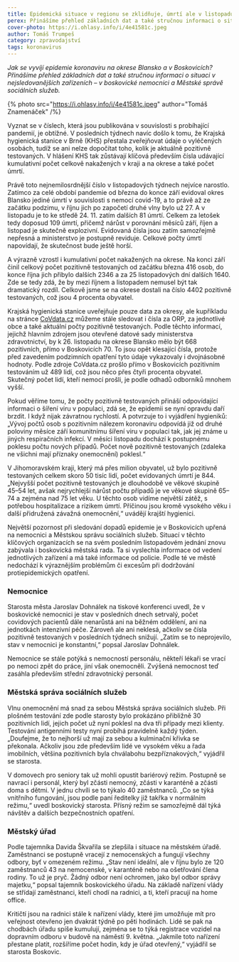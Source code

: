 ```yaml
---
title: Epidemická situace v regionu se zklidňuje, úmrtí ale v listopadu výrazně přibylo
perex: Přinášíme přehled základních dat a také stručnou informaci o situaci v nejsledovanějších zařízeních – v boskovické nemocnici a Městské správě sociálních služeb.
cover-photo: https://i.ohlasy.info/i/4e41581c.jpeg
author: Tomáš Trumpeš
category: zpravodajství
tags: koronavirus
---
```


*Jak se vyvíjí epidemie koronaviru na okrese Blansko a v Boskovicích? Přinášíme přehled základních dat a také stručnou informaci o situaci v nejsledovanějších zařízeních – v boskovické nemocnici a Městské správě sociálních služeb.*

{% photo src="https://i.ohlasy.info/i/4e41581c.jpeg" author="Tomáš Znamenáček" /%}

Vyznat se v číslech, která jsou publikována v souvislosti s probíhající pandemií, je obtížné. V posledních týdnech navíc došlo k tomu, že Krajská hygienická stanice v Brně (KHS) přestala zveřejňovat údaje o vyléčených osobách, tudíž se ani nelze dopočítat toho, kolik je aktuálně pozitivně testovaných. V hlášení KHS tak zůstávají klíčová především čísla udávající kumulativní počet celkově nakažených v kraji a na okrese a také počet úmrtí.

Právě toto nejnemilosrdnější číslo v listopadových týdnech nejvíce narostlo. Zatímco za celé období pandemie od března do konce září evidoval okres Blansko jediné úmrtí v souvislosti s nemocí covid-19, a to právě až ze začátku podzimu, v říjnu jich po započetí druhé vlny bylo už 27. A v listopadu je to ke středě 24. 11. zatím dalších 81 úmrtí. Celkem za letošek tedy doposud 109 úmrtí, přičemž nárůst v porovnání měsíců září, říjen a listopad je skutečně explozivní. Evidovaná čísla jsou zatím samozřejmě nepřesná a ministerstvo je postupně reviduje. Celkové počty úmrtí napovídají, že skutečnost bude ještě horší.

A výrazně vzrostl i kumulativní počet nakažených na okrese. Na konci září činil celkový počet pozitivně testovaných od začátku března 416 osob, do konce října jich přibylo dalších 2346 a za 25 listopadových dní dalších 1640. Zde se tedy zdá, že by mezi říjnem a listopadem nemusel být tak dramatický rozdíl. Celkově jsme se na okrese dostali na číslo 4402 pozitivně testovaných, což jsou 4 procenta obyvatel. 

Krajská hygienická stanice uveřejňuje pouze data za okresy, ale kupříkladu na stránce [CoVdata.cz](https://www.covdata.cz/) můžeme stále sledovat i čísla za ORP, za jednotlivé obce a také aktuální počty pozitivně testovaných. Podle těchto informací, jejichž hlavním zdrojem jsou otevřené datové sady ministerstva zdravotnictví, by k 26. listopadu na okrese Blansko mělo být 668 pozitivních, přímo v Boskovicích 70. To jsou opět klesající čísla, protože před zavedením podzimních opatření tyto údaje vykazovaly i dvojnásobné hodnoty. Podle zdroje CoVdata.cz prošlo přímo v Boskovicích pozitivním testováním už 489 lidí, což jsou něco přes čtyři procenta obyvatel. Skutečný počet lidí, kteří nemocí prošli, je podle odhadů odborníků mnohem vyšší.

Pokud věříme tomu, že počty pozitivně testovaných přináší odpovídající informaci o šíření viru v populaci, zdá se, že epidemii se nyní opravdu daří brzdit. I když nijak závratnou rychlostí. A potvrzuje to i vyjádření hygieniků: „Vývoj počtů osob s pozitivním nálezem koronaviru odpovídá již od druhé poloviny měsíce září komunitnímu šíření viru v populaci tak, jak jej známe u jiných respiračních infekcí. V měsíci listopadu dochází k postupnému poklesu počtu nových případů. Počet nově pozitivně testovaných (zdaleka ne všichni mají příznaky onemocnění) poklesl.“

V Jihomoravském kraji, který má přes milion obyvatel, už bylo pozitivně testovaných celkem skoro 50 tisíc lidí, počet evidovaných úmrtí je 844. „Nejvyšší počet pozitivně testovaných je dlouhodobě ve věkové skupině 45–54 let, avšak nejrychlejší nárůst počtu případů je ve věkové skupině 65–74 a zejména nad 75 let věku. U těchto osob vidíme největší zátěž, s potřebou hospitalizace a rizikem úmrtí. Příčinou jsou kromě vysokého věku i další přidružená závažná onemocnění,“ uvádějí krajští hygienici.

Největší pozornost při sledování dopadů epidemie je v Boskovicích upřená na nemocnici a Městskou správu sociálních služeb. Situací v těchto klíčových organizacích se na svém posledním listopadovém jednání znovu zabývala i boskovická městská rada. Ta si vyslechla informace od vedení jednotlivých zařízení a má také informace od policie. Podle té ve městě nedochází k výraznějším problémům či excesům při dodržování protiepidemických opatření.

### Nemocnice

Starosta města Jaroslav Dohnálek na tiskové konferenci uvedl, že v boskovické nemocnici je stav v posledních dnech setrvalý, počet covidových pacientů dále nenarůstá ani na běžném oddělení, ani na jednotkách intenzivní péče. Zároveň ale ani neklesá, ačkoliv se čísla pozitivně testovaných v posledních týdnech snižují. „Zatím se to neprojevilo, stav v nemocnici je konstantní,“ popsal Jaroslav Dohnálek.

Nemocnice se stále potýká s nemocností personálu, někteří lékaři se vrací po nemoci zpět do práce, jiní však onemocněli. Zvýšená nemocnost teď zasáhla především střední zdravotnický personál.

### Městská správa sociálních služeb

Vlnu onemocnění má snad za sebou Městská správa sociálních služeb. Při plošném testování zde podle starosty bylo prokázáno přibližně 30 pozitivních lidí, jejich počet už nyní poklesl na dva tři případy mezi klienty. Testování antigenními testy nyní probíhá pravidelně každý týden. „Doufejme, že to nejhorší už mají za sebou a kulminační křivka se překonala. Ačkoliv jsou zde především lidé ve vysokém věku a řada imobilních, většina pozitivních byla chválabohu bezpříznakových,“ vyjádřil se starosta.

V domovech pro seniory tak už mohli opustit bariérový režim. Postupně se navrací i personál, který byl zčásti nemocný, zčásti v karanténě a zčásti doma s dětmi. V jednu chvíli se to týkalo 40 zaměstnanců. „Co se týká vnitřního fungování, jsou podle paní ředitelky již takřka v normálním režimu,“ uvedl boskovický starosta. Přísný režim se samozřejmě dál týká návštěv a dalších bezpečnostních opatření.

### Městský úřad

Podle tajemníka Davida Škvařila se zlepšila i situace na městském úřadě. Zaměstnanci se postupně vracejí z nemocenských a fungují všechny odbory, byť v omezeném režimu. „Stav není ideální, ale v říjnu bylo ze 120 zaměstnanců 43 na nemocenské, v karanténě nebo na ošetřování člena rodiny. To už je pryč. Žádný odbor není ochromen, jako byl odbor správy majetku,“ popsal tajemník boskovického úřadu. Na základě nařízení vlády se střídají zaměstnanci, kteří chodí na radnici, a ti, kteří pracují na home office.

Kritičtí jsou na radnici stále k nařízení vlády, které jim umožňuje mít pro veřejnost otevřeno jen dvakrát týdně po pěti hodinách. Lidé se pak na chodbách úřadu spíše kumulují, zejména se to týká registrace vozidel na dopravním odboru v budově na náměstí 9. května. „Jakmile toto nařízení přestane platit, rozšíříme počet hodin, kdy je úřad otevřený,“ vyjádřil se starosta Boskovic.
